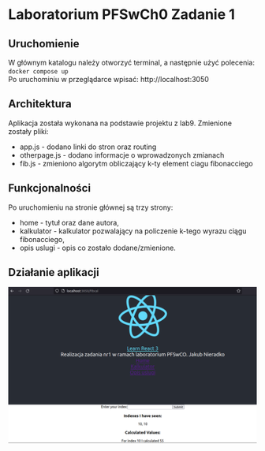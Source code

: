 # Laboratorium PFSwCh0 Zadanie 1

## Uruchomienie

W głównym katalogu należy otworzyć terminal, a następnie użyć polecenia: <br />
`docker compose up` <br /> Po uruchominiu w przeglądarce wpisać: http://localhost:3050

## Architektura

Aplikacja została wykonana na podstawie projektu z lab9.
Zmienione zostały pliki:

- app.js - dodano linki do stron oraz routing
- otherpage.js - dodano informacje o wprowadzonych zmianach
- fib.js - zmieniono algorytm obliczający k-ty element ciagu fibonacciego

## Funkcjonalności

Po uruchomieniu na stronie głównej są trzy strony:

- home - tytuł oraz dane autora,
- kalkulator - kalkulator pozwalający na policzenie k-tego wyrazu ciągu fibonacciego,
- opis uslugi - opis co zostało dodane/zmienione.

## Działanie aplikacji

![](client/src/assets/apka.png)
